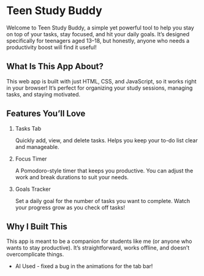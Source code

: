 # Teen Study Buddy

Welcome to Teen Study Buddy, a simple yet powerful tool to help you stay on top of your tasks, stay focused, and hit your daily goals. It’s designed specifically for teenagers aged 13–18, but honestly, anyone who needs a productivity boost will find it useful!

## What Is This App About?

This web app is built with just HTML, CSS, and JavaScript, so it works right in your browser! It’s perfect for organizing your study sessions, managing tasks, and staying motivated.

## Features You’ll Love
1. Tasks Tab

    Quickly add, view, and delete tasks.
    Helps you keep your to-do list clear and manageable.

2. Focus Timer

    A Pomodoro-style timer that keeps you productive.
    You can adjust the work and break durations to suit your needs.

3. Goals Tracker

    Set a daily goal for the number of tasks you want to complete.
    Watch your progress grow as you check off tasks!


## Why I Built This

This app is meant to be a companion for students like me (or anyone who wants to stay productive). It’s straightforward, works offline, and doesn’t overcomplicate things.

- AI Used - fixed a bug in the animations for the tab bar! 
